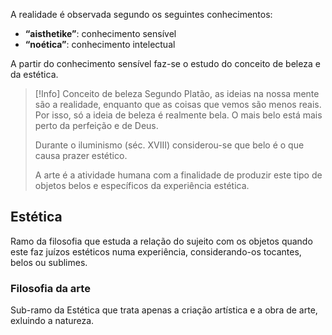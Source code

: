 A realidade é observada segundo os seguintes conhecimentos:
- **“aisthetike”**: conhecimento sensível
- **“noética”**: conhecimento intelectual

A partir do conhecimento sensível faz-se o estudo do conceito de beleza e da estética.

> [!Info] Conceito de beleza
> Segundo Platão, as ideias na nossa mente são a realidade, enquanto que as coisas que vemos são menos reais. Por isso, só a ideia de beleza é realmente bela. O mais belo está mais perto da perfeição e de Deus.
> 
> Durante o iluminismo (séc. XVIII) considerou-se que belo é o que causa prazer estético.
> 
> A arte é a atividade humana com a finalidade de produzir este tipo de objetos belos e específicos da experiência estética.

## Estética
Ramo da filosofia que estuda a relação do sujeito com os objetos quando este faz juízos estéticos numa experiência, considerando-os tocantes, belos ou sublimes.
### Filosofia da arte
Sub-ramo da Estética que trata apenas a criação artística e a obra de arte, exluindo a natureza.
